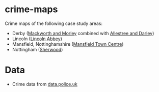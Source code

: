 # crime-maps

Crime maps of the following case study areas:

- Derby ([Mackworth and Morley](https://www.police.uk/pu/your-area/derbyshire-constabulary/mackworth-and-morley) combined with [Allestree and Darley](https://www.police.uk/pu/your-area/derbyshire-constabulary/allestree-and-darley))
- Lincoln ([Lincoln Abbey](https://www.police.uk/pu/your-area/lincolnshire-police/lincoln-abbey))
- Mansfield, Nottinghamshire ([Mansfield Town Centre](https://www.police.uk/pu/your-area/nottinghamshire-police/mansfield-town-centre))
- Nottingham ([Sherwood](https://www.police.uk/pu/your-area/nottinghamshire-police/sherwood))


# Data

- Crime data from [data.police.uk](https://data.police.uk/data/)
